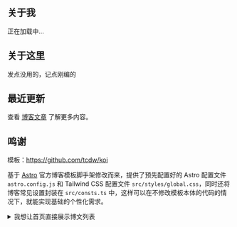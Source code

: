 ## 关于我

正在加载中...

## 关于这里

发点没用的，记点刚编的

## 最近更新

查看 [博客文章](/blog) 了解更多内容。

## 鸣谢

模板：https://github.com/tcdw/koi

基于 [Astro](https://astro.build/) 官方博客模板脚手架修改而来，提供了预先配置好的 Astro 配置文件 `astro.config.js` 和 Tailwind CSS 配置文件 `src/styles/global.css`，同时还将博客常见设置封装在 `src/consts.ts` 中，这样可以在不修改模板本体的代码的情况下，就能实现基础的个性化需求。

<details>
<summary>我想让首页直接展示博文列表</summary>

将本页面 `src/index.astro` 替换为如下内容：

```astro
---
import { filterPosts } from "@/utils/misc";
import { getCollection } from 'astro:content';
import BlogPostList from "@/layouts/BlogPostList.astro";
import { BLOG_PAGINATION_SIZE } from "@/consts";

const posts = filterPosts(await getCollection('blog'), {
    filterDraft: true,
    filterUnlisted: true,
});
const latestPosts = posts.slice(0, BLOG_PAGINATION_SIZE);
---

<BlogPostList data={latestPosts} currentPage={1} lastPage={Math.ceil(posts.length / BLOG_PAGINATION_SIZE)} />
```

然后删除 `src/_index.md` 即可。
</details>
